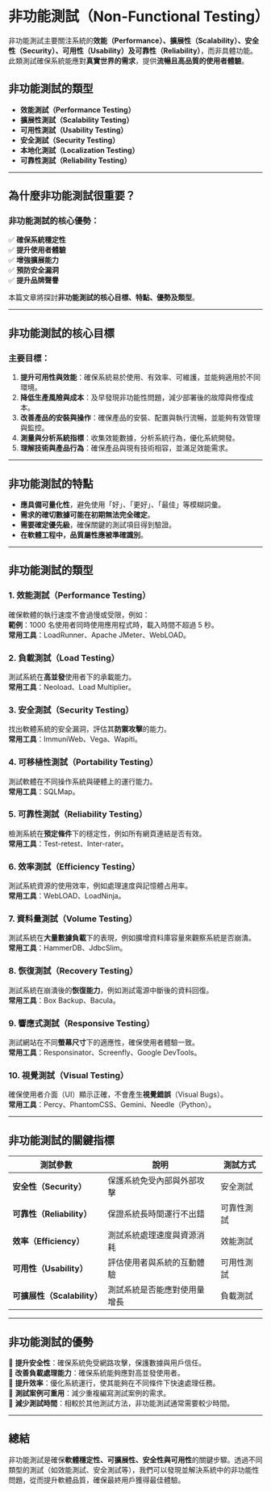 # 非功能測試（Non-Functional Testing）

非功能測試主要關注系統的**效能（Performance）、擴展性（Scalability）、安全性（Security）、可用性（Usability）**及**可靠性（Reliability）**，而非具體功能。此類測試確保系統能應對**真實世界的需求**，提供**流暢且高品質的使用者體驗**。

## 非功能測試的類型
- **效能測試（Performance Testing）**
- **擴展性測試（Scalability Testing）**
- **可用性測試（Usability Testing）**
- **安全測試（Security Testing）**
- **本地化測試（Localization Testing）**
- **可靠性測試（Reliability Testing）**

---

## 為什麼非功能測試很重要？
### 非功能測試的核心優勢：
✅ **確保系統穩定性**  
✅ **提升使用者體驗**  
✅ **增強擴展能力**  
✅ **預防安全漏洞**  
✅ **提升品牌聲譽**  

本篇文章將探討**非功能測試的核心目標、特點、優勢及類型**。

---

## 非功能測試的核心目標
### 主要目標：
1. **提升可用性與效能**：確保系統易於使用、有效率、可維護，並能夠適用於不同環境。  
2. **降低生產風險與成本**：及早發現非功能性問題，減少部署後的故障與修復成本。  
3. **改善產品的安裝與操作**：確保產品的安裝、配置與執行流暢，並能夠有效管理與監控。  
4. **測量與分析系統指標**：收集效能數據，分析系統行為，優化系統開發。  
5. **理解技術與產品行為**：確保產品與現有技術相容，並滿足效能需求。  

---

## 非功能測試的特點
- **應具備可量化性**，避免使用「好」、「更好」、「最佳」等模糊詞彙。  
- **需求的確切數據可能在初期無法完全確定**。  
- **需要確定優先級**，確保關鍵的測試項目得到驗證。  
- **在軟體工程中，品質屬性應被準確識別**。  

---

## 非功能測試的類型

### 1. **效能測試（Performance Testing）**
確保軟體的執行速度不會過慢或受限，例如：  
**範例**：1000 名使用者同時使用應用程式時，載入時間不超過 5 秒。  
**常用工具**：LoadRunner、Apache JMeter、WebLOAD。

### 2. **負載測試（Load Testing）**
測試系統在**高並發**使用者下的承載能力。  
**常用工具**：Neoload、Load Multiplier。

### 3. **安全測試（Security Testing）**
找出軟體系統的安全漏洞，評估其**防禦攻擊**的能力。  
**常用工具**：ImmuniWeb、Vega、Wapiti。

### 4. **可移植性測試（Portability Testing）**
測試軟體在不同操作系統與硬體上的運行能力。  
**常用工具**：SQLMap。

### 5. **可靠性測試（Reliability Testing）**
檢測系統在**預定條件**下的穩定性，例如所有網頁連結是否有效。  
**常用工具**：Test-retest、Inter-rater。

### 6. **效率測試（Efficiency Testing）**
測試系統資源的使用效率，例如處理速度與記憶體占用率。  
**常用工具**：WebLOAD、LoadNinja。

### 7. **資料量測試（Volume Testing）**
測試系統在**大量數據負載**下的表現，例如擴增資料庫容量來觀察系統是否崩潰。  
**常用工具**：HammerDB、JdbcSlim。

### 8. **恢復測試（Recovery Testing）**
測試系統在崩潰後的**恢復能力**，例如測試電源中斷後的資料回復。  
**常用工具**：Box Backup、Bacula。

### 9. **響應式測試（Responsive Testing）**
測試網站在不同**螢幕尺寸**下的適應性，確保使用者體驗一致。  
**常用工具**：Responsinator、Screenfly、Google DevTools。

### 10. **視覺測試（Visual Testing）**
確保使用者介面（UI）顯示正確，不會產生**視覺錯誤**（Visual Bugs）。  
**常用工具**：Percy、PhantomCSS、Gemini、Needle（Python）。  

---

## 非功能測試的關鍵指標

| 測試參數 | 說明 | 測試方式 |
|----------|------|----------|
| **安全性（Security）** | 保護系統免受內部與外部攻擊 | 安全測試 |
| **可靠性（Reliability）** | 保證系統長時間運行不出錯 | 可靠性測試 |
| **效率（Efficiency）** | 測試系統處理速度與資源消耗 | 效能測試 |
| **可用性（Usability）** | 評估使用者與系統的互動體驗 | 可用性測試 |
| **可擴展性（Scalability）** | 測試系統是否能應對使用量增長 | 負載測試 |

---

## 非功能測試的優勢
🔹 **提升安全性**：確保系統免受網路攻擊，保護數據與用戶信任。  
🔹 **改善負載處理能力**：確保系統能夠應對高並發使用者。  
🔹 **提升效率**：優化系統運行，使其能夠在不同條件下快速處理任務。  
🔹 **測試案例可重用**：減少重複編寫測試案例的需求。  
🔹 **減少測試時間**：相較於其他測試方法，非功能測試通常需要較少時間。  

---

## 總結
非功能測試是確保**軟體穩定性、可擴展性、安全性與可用性**的關鍵步驟。透過不同類型的測試（如效能測試、安全測試等），我們可以發現並解決系統中的非功能性問題，從而提升軟體品質，確保最終用戶獲得最佳體驗。
